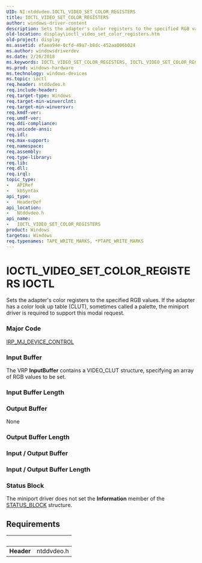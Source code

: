 ```yaml
---
UID: NI:ntddvdeo.IOCTL_VIDEO_SET_COLOR_REGISTERS
title: IOCTL_VIDEO_SET_COLOR_REGISTERS
author: windows-driver-content
description: Sets the adapter's color registers to the specified RGB values. If the adapter has a color look up table (CLUT), sometimes called a palette, the miniport driver is required to support this modal request.
old-location: display\ioctl_video_set_color_registers.htm
old-project: display
ms.assetid: efaea94e-0cfd-49a7-b8dc-452aa006b024
ms.author: windowsdriverdev
ms.date: 2/26/2018
ms.keywords: IOCTL_VIDEO_SET_COLOR_REGISTERS, IOCTL_VIDEO_SET_COLOR_REGISTERS control code [Display Devices], Video_IOCTLs_29dd4eb9-3c05-4b2f-8572-66b7c599fef1.xml, display.ioctl_video_set_color_registers, ntddvdeo/IOCTL_VIDEO_SET_COLOR_REGISTERS
ms.prod: windows-hardware
ms.technology: windows-devices
ms.topic: ioctl
req.header: ntddvdeo.h
req.include-header: 
req.target-type: Windows
req.target-min-winverclnt: 
req.target-min-winversvr: 
req.kmdf-ver: 
req.umdf-ver: 
req.ddi-compliance: 
req.unicode-ansi: 
req.idl: 
req.max-support: 
req.namespace: 
req.assembly: 
req.type-library: 
req.lib: 
req.dll: 
req.irql: 
topic_type:
-	APIRef
-	kbSyntax
api_type:
-	HeaderDef
api_location:
-	Ntddvdeo.h
api_name:
-	IOCTL_VIDEO_SET_COLOR_REGISTERS
product: Windows
targetos: Windows
req.typenames: TAPE_WRITE_MARKS, *PTAPE_WRITE_MARKS
---
```


# IOCTL_VIDEO_SET_COLOR_REGISTERS IOCTL
Sets the adapter's color registers to the specified RGB values. If the adapter has a color look up table (CLUT), sometimes called a palette, the miniport driver is required to support this modal request.

### Major Code
[IRP_MJ_DEVICE_CONTROL](xref:"https://docs.microsoft.com/en-us/windows-hardware/drivers/kernel/irp-mj-device-control")

### Input Buffer
The VRP <b>InputBuffer</b> contains a VIDEO_CLUT structure, specifying an array of RGB values to be set.

### Input Buffer Length
<text></text>

### Output Buffer
None

### Output Buffer Length
<text></text>

### Input / Output Buffer
<text></text>

### Input / Output Buffer Length
<text></text>

### Status Block
The miniport driver does not set the <b>Information</b> member of the <a href="..\video\ns-video-_status_block.md">STATUS_BLOCK</a> structure.


## Requirements
| &nbsp; | &nbsp; |
| ---- |:---- |
| **Header** | ntddvdeo.h |